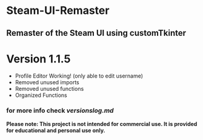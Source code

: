 # Steam-UI-Remaster
## Remaster of the Steam UI using customTkinter

# Version 1.1.5
 - Profile Editor Working! (only able to edit username)
 - Removed unused imports
 - Removed unused functions
 - Organized Functions

### for more info check *versionslog.md*

**Please note: This project is not intended for commercial use. It is provided for educational and personal use only.**
